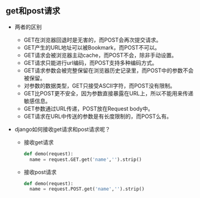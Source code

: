 ## get和post请求

- 两者的区别

  - GET在浏览器回退时是无害的，而POST会再次提交请求。
  - GET产生的URL地址可以被Bookmark，而POST不可以。
  - GET请求会被浏览器主动cache，而POST不会，除非手动设置。
  - GET请求只能进行url编码，而POST支持多种编码方式。
  - GET请求参数会被完整保留在浏览器历史记录里，而POST中的参数不会被保留。
  - 对参数的数据类型，GET只接受ASCII字符，而POST没有限制。
  - GET比POST更不安全，因为参数直接暴露在URL上，所以不能用来传递敏感信息。
  - GET参数通过URL传递，POST放在Request body中。
  - GET请求在URL中传送的参数是有长度限制的，而POST么有。

- django如何接收get请求和post请求呢？

  - 接收get请求

    ```python
    def demo(request):
      name = request.GET.get('name','').strip()
    ```

  - 接收post请求

    ```python
    def demo(request):
      name = request.POST.get('name','').strip()
    ```

    